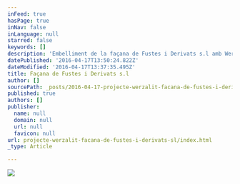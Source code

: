 ```yaml
---
inFeed: true
hasPage: true
inNav: false
inLanguage: null
starred: false
keywords: []
description: 'Embelliment de la façana de Fustes i Derivats s.l amb Werzalit Selekta 155! '
datePublished: '2016-04-17T13:50:24.822Z'
dateModified: '2016-04-17T13:37:35.495Z'
title: Façana de Fustes i Derivats s.l
author: []
sourcePath: _posts/2016-04-17-projecte-werzalit-facana-de-fustes-i-derivats-sl.md
published: true
authors: []
publisher:
  name: null
  domain: null
  url: null
  favicon: null
url: projecte-werzalit-facana-de-fustes-i-derivats-sl/index.html
_type: Article

---
```

![](https://the-grid-user-content.s3-us-west-2.amazonaws.com/ab937a9e-b9c6-4d8e-82c3-5bdddf03f018.jpg)